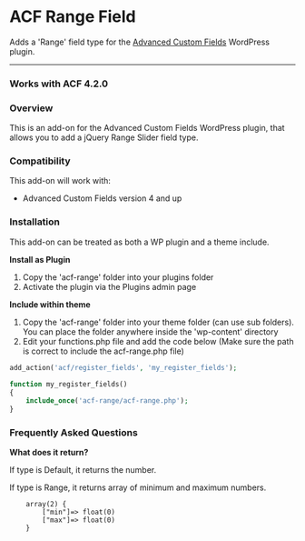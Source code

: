 # ACF Range Field

Adds a 'Range' field type for the [Advanced Custom Fields](http://wordpress.org/extend/plugins/advanced-custom-fields/) WordPress plugin.

-----------------------

### Works with ACF 4.2.0

### Overview

This is an add-on for the Advanced Custom Fields WordPress plugin, that allows you to add a jQuery Range Slider field type.

### Compatibility

This add-on will work with:

* Advanced Custom Fields version 4 and up

### Installation


This add-on can be treated as both a WP plugin and a theme include.

**Install as Plugin**

1. Copy the 'acf-range' folder into your plugins folder
2. Activate the plugin via the Plugins admin page

**Include within theme**

1.	Copy the 'acf-range' folder into your theme folder (can use sub folders). You can place the folder anywhere inside the 'wp-content' directory
2.	Edit your functions.php file and add the code below (Make sure the path is correct to include the acf-range.php file)

```php
add_action('acf/register_fields', 'my_register_fields');

function my_register_fields()
{
	include_once('acf-range/acf-range.php');
}
```

### Frequently Asked Questions 


**What does it return?**

If type is Default, it returns the number. 

If type is Range, it returns array of minimum and maximum numbers. 


		array(2) { 
			["min"]=> float(0) 
			["max"]=> float(0) 
		}